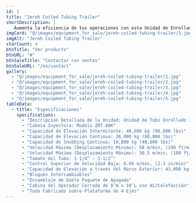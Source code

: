```yaml
---
id: 1
title: "Jereh Coiled Tubing Trailer"
shortDescription: |
   Aumenta la eficiencia de tus operaciones con esta Unidad de Enrollado de Tubería JEREH 2012. Su diseño robusto y versátil, junto con una capacidad de carga excepcional, la convierten en una herramienta indispensable para cualquier proyecto.
imgCard: "@/images/equipment_for_sale/jereh-coiled-tubing-trailer/1.jpg"
imgAlt: "Jereh Coiled Tubing Trailer"
starCount: 4
btnTitle: "Ver producto"
btnURL: "#"
btnSaleTitle: "Contactar con ventas"
btnSaleURL: "/es/contact"
gallery:
  - "@/images/equipment_for_sale/jereh-coiled-tubing-trailer/1.jpg"
  - "@/images/equipment_for_sale/jereh-coiled-tubing-trailer/2.jpg"
  - "@/images/equipment_for_sale/jereh-coiled-tubing-trailer/3.jpg"
  - "@/images/equipment_for_sale/jereh-coiled-tubing-trailer/4.jpg"
  - "@/images/equipment_for_sale/jereh-coiled-tubing-trailer/5.jpg"
tableData:
  - title: "Especificaciones"
    specifications:
      - "Descripción Detallada de la Unidad: Unidad de Tubo Enrollado JEREH 2012 Fabricada, 15,000’ Tubo Enrollado de 2”, Medidor de Hub – 829.8"
      - "Cabeza Inyectora: Modelo ZRT-80K"
      - "Capacidad de Elevación Intermitente: 40,000 kg (90,000 lbs)"
      - "Capacidad de Elevación Continua: 36,000 kg (80,000 lbs)"
      - "Capacidad de Snubbing Continua: 18,000 kg (40,000 lbs)"
      - "Velocidad Máxima (Desplazamiento Mínimo): 58 m/min, (190 ft/min)"
      - "Velocidad Máxima (Desplazamiento Máximo): 30.5 m/min, (100 ft/min)"
      - "Tamaño del Tubo: 1-1/4” – 3-1/2”"
      - "Control Superior de Velocidad Baja: 0.06 m/min, (2.3 in/min)"
      - "Capacidad de Elevación a través del Marco Exterior: 43,000 kg, (95,000 lbs)"
      - "Bloques Intercambiables"
      - "Ensamblaje de Doble Paquete de Apagado"
      - "Cabina del Operador Cerrada de 8’W x 10’L con AC/Calefacción"
      - "Todo Fabricado sobre Plataforma de 4 Ejes"
---
```

